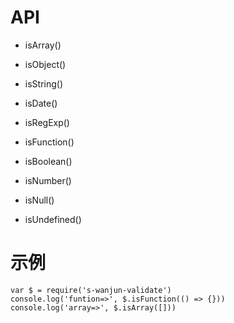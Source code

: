 
# API

- isArray()

- isObject()

- isString()

- isDate()

- isRegExp()

- isFunction()

- isBoolean()

- isNumber()

- isNull()

- isUndefined()

# 示例

```
var $ = require('s-wanjun-validate')
console.log('funtion=>', $.isFunction(() => {}))
console.log('array=>', $.isArray([]))
```